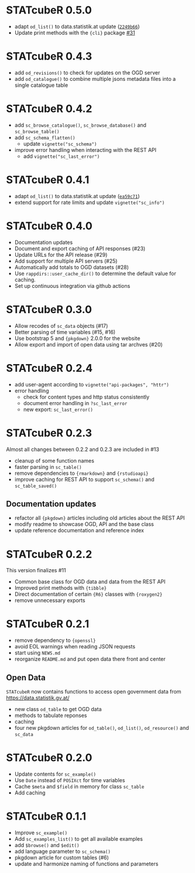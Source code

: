 # STATcubeR 0.5.0

* adapt `od_list()` to data.statistik.at update ([`2249b66`](https://github.com/statistikat/STATcubeR/commit/2249b6607cb822a4aac56c6258cbe967832171f1))
* Update print methods with the `{cli}` package [#31](https://github.com/statistikat/STATcubeR/pull/31)

# STATcubeR 0.4.3

* add `od_revisions()` to check for updates on the OGD server
* add `od_catalogue()` to combine multiple jsons metadata files
  into a single catalogue table

# STATcubeR 0.4.2

* add `sc_browse_catalogue()`, `sc_browse_database()` and `sc_browse_table()`
* add `sc_schema_flatten()`
   * update `vignette("sc_schema")`
* improve error handling when interacting with the REST API
   * add `vignette("sc_last_error")`

# STATcubeR 0.4.1

* adapt `od_list()` to data.statistik.at update ([`ea59c71`](https://github.com/statistikat/STATcubeR/commit/ea59c718edec373ba71074005099ef519033bf51))
* extend support for rate limits and update `vignette("sc_info")`

# STATcubeR 0.4.0

* Documentation updates
* Document and export caching of API responses (#23)
* Update URLs for the API release (#29)
* Add support for multiple API servers (#25)
* Automatically add totals to OGD datasets (#28)
* Use `rappdirs::user_cache_dir()` to determine the
  default value for caching.
* Set up continuous integration via github actions

# STATcubeR 0.3.0

* Allow recodes of `sc_data` objects (#17)
* Better parsing of time variables (#15, #16)
* Use bootstrap 5  and `{pkgdown}` 2.0.0 for the website
* Allow export and import of open data using tar archves (#20)

# STATcubeR 0.2.4

* add user-agent according to `vignette("api-packages", "httr")`
* error handling
   * check for content types and http status consistently
   * document error handling in `?sc_last_error`
   * new export: `sc_last_error()`

# STATcubeR 0.2.3

Almost all changes between 0.2.2 and 0.2.3 are included in #13

* cleanup of some function names
* faster parsing in `sc_table()`
* remove dependencies to `{rmarkdown}` and `{rstudioapi}`
* improve caching for REST API to support `sc_schema()` and `sc_table_saved()`

## Documentation updates

* refactor all `{pkgdown}` articles including old articles about the REST API
* modify readme to showcase OGD, API and the base class
* update reference documentation and reference index

# STATcubeR 0.2.2

This version finalizes #11

* Common base class for OGD data and data from the REST API
* Improved print methods with `{tibble}`
* Direct documentation of certain `{R6}` classes with `{roxygen2}`
* remove unnecessary exports

# STATcubeR 0.2.1

* remove dependency to `{openssl}`
* avoid EOL warnings when reading JSON requests
* start using `NEWS.md`
* reorganize `README.md` and put open data there front and center

## Open Data

`STATcubeR` now contains functions to access open government data from
https://data.statistik.gv.at/

* new class `od_table` to get OGD data
* methods to tabulate reponses
* caching
* four new pkgdown articles for `od_table()`, `od_list()`, `od_resource()` and `sc_data`

# STATcubeR 0.2.0

* Update contents for `sc_example()`
* Use `Date` instead of `POSIXct` for time variables
* Cache `$meta` and `$field` in memory for class `sc_table`
* Add caching

# STATcubeR 0.1.1

* Improve `sc_example()`
* Add `sc_examples_list()` to get all available examples
* add `$browse()` and `$edit()`
* add language parameter to `sc_schema()`
* pkgdown article for custom tables (#6)
* update and harmonize naming of functions and parameters
